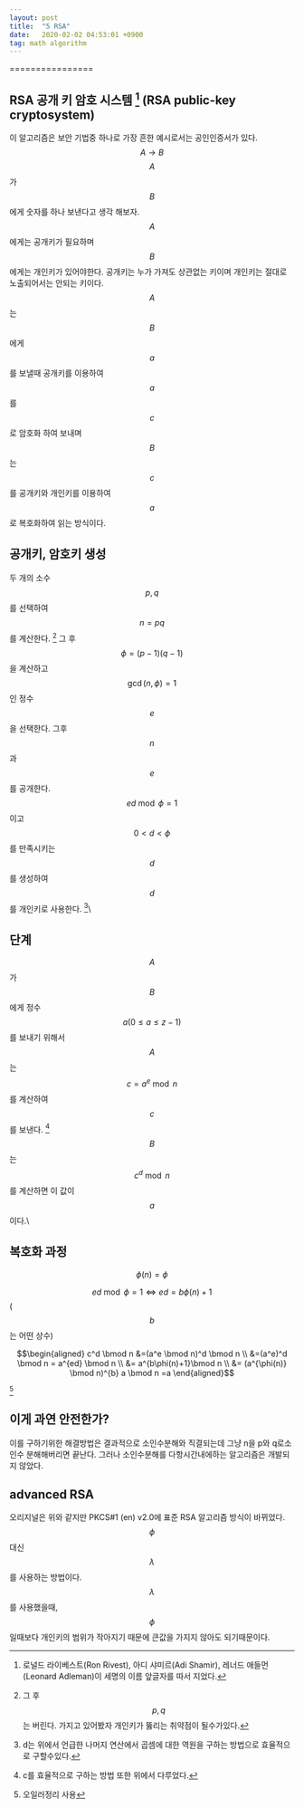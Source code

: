 ```yaml
---
layout: post
title:  "5 RSA"
date:   2020-02-02 04:53:01 +0900
tag: math algorithm
---
```


================

RSA 공개 키 암호 시스템 [^1] (RSA public-key cryptosystem)
----------------------------------------------------------

이 알고리즘은 보안 기법중 하나로 가장 흔한 예시로서는 공인인증서가 있다.
$$A \longrightarrow B$$ $$A$$가 $$B$$에게 숫자를 하나 보낸다고 생각 해보자.
$$A$$에게는 공개키가 필요하며 $$B$$에게는 개인키가 있어야한다. 공개키는 누가
가져도 상관없는 키이며 개인키는 절대로 노출되어서는 안되는 키이다.\
$$A$$는 $$B$$에게 $$a$$를 보낼때 공개키를 이용하여 $$a$$를 $$c$$로 암호화 하여
보내며 $$B$$는 $$c$$를 공개키와 개인키를 이용하여 $$a$$로 복호화하여 읽는
방식이다.

공개키, 암호키 생성
-------------------

두 개의 소수 $$p,q$$를 선택하여 $$n=pq$$를 계산한다. [^2] 그 후
$$\phi =(p-1)(q-1)$$을 계산하고 $$\gcd(n,\phi)=1$$인 정수 $$e$$을 선택한다.
그후 $$n$$과 $$e$$를 공개한다. $$ed\bmod \phi =1$$이고 $$0<d<\phi$$를 만족시키는
$$d$$를 생성하여 $$d$$를 개인키로 사용한다. [^3]\

단계
----

$$A$$가 $$B$$에게 정수 $$a(0\le a\le z-1)$$를 보내기 위해서 $$A$$는
$$c=a^e \bmod n$$ 를 계산하여 $$c$$를 보낸다. [^4] $$B$$는 $$c^d \bmod n$$를
계산하면 이 값이 $$a$$이다.\

복호화 과정
-----------

$$ \phi(n) = \phi$$

$$ ed\bmod \phi =1 \Longleftrightarrow ed = b\phi(n)+1$$($$b$$는 어떤 상수)

$$\begin{aligned}
  c^d \bmod n &=(a^e \bmod n)^d \bmod n \\ 
  &=(a^e)^d \bmod n = a^{ed} \bmod n \\
  &=  a^{b\phi(n)+1}\bmod n  \\
  &= (a^{\phi(n)} \bmod n)^{b} a \bmod n =a  \end{aligned}$$

[^5]

이게 과연 안전한가?
-------------------

이를 구하기위한 해결방법은 결과적으로 소인수분해와 직결되는데 그냥 n을
p와 q로소인수 분해해버리면 끝난다. 그러나 소인수분해를 다항시간내에하는
알고리즘은 개발되지 않았다.

advanced RSA
------------

오리지널은 위와 같지만 PKCS#1 (en) v2.0에 표준 RSA 알고리즘 방식이
바뀌었다. $$\phi$$ 대신 $$\lambda$$를 사용하는 방법이다. $$\lambda$$를
사용했을때, $$\phi$$일때보다 개인키의 범위가 작아지기 때문에 큰값을 가지지
않아도 되기때문이다.

[^1]: 로널드 라이베스트(Ron Rivest), 아디 샤미르(Adi Shamir), 레너드
    애들먼(Leonard Adleman)이 세명의 이름 앞글자를 따서 지었다.

[^2]: 그 후 $$p ,q$$는 버린다. 가지고 있어봤자 개인키가 뚫리는 취약점이
    될수가있다.

[^3]: d는 위에서 언급한 나머지 연산에서 곱셈에 대한 역원을 구하는
    방법으로 효율적으로 구할수있다.

[^4]: c를 효율적으로 구하는 방법 또한 위에서 다루었다.

[^5]: 오일러정리 사용

